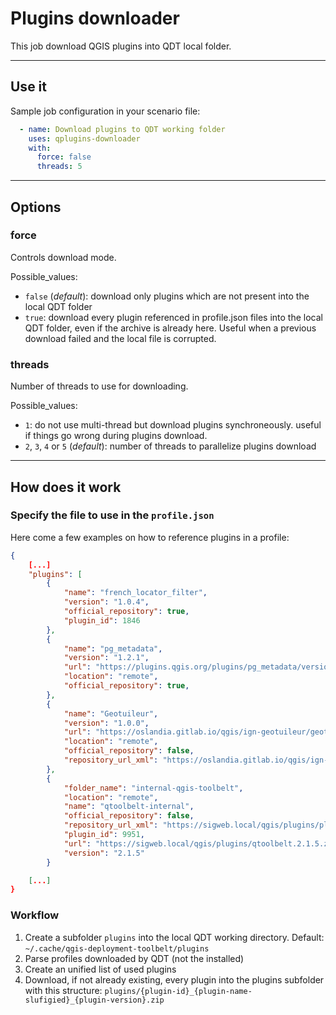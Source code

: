 # Plugins downloader

This job download QGIS plugins into QDT local folder.

----

## Use it

Sample job configuration in your scenario file:

```yaml
  - name: Download plugins to QDT working folder
    uses: qplugins-downloader
    with:
      force: false
      threads: 5
```

----

## Options

### force

Controls download mode.

Possible_values:

- `false` (_default_): download only plugins which are not present into the local QDT folder
- `true`: download every plugin referenced in profile.json files into the local QDT folder, even if the archive is already here. Useful when a previous download failed and the local file is corrupted.

### threads

Number of threads to use for downloading.

Possible_values:

- `1`: do not use multi-thread but download plugins synchroneously. useful if things go wrong during plugins download.
- `2`, `3`, `4` or `5` (_default_): number of threads to parallelize plugins download

----

## How does it work

### Specify the file to use in the `profile.json`

Here come a few examples on how to reference plugins in a profile:

```json
{
    [...]
    "plugins": [
        {
            "name": "french_locator_filter",
            "version": "1.0.4",
            "official_repository": true,
            "plugin_id": 1846
        },
        {
            "name": "pg_metadata",
            "version": "1.2.1",
            "url": "https://plugins.qgis.org/plugins/pg_metadata/version/1.2.1/download/",
            "location": "remote",
            "official_repository": true,
        },
        {
            "name": "Geotuileur",
            "version": "1.0.0",
            "url": "https://oslandia.gitlab.io/qgis/ign-geotuileur/geotuileur.1.0.0.zip",
            "location": "remote",
            "official_repository": false,
            "repository_url_xml": "https://oslandia.gitlab.io/qgis/ign-geotuileur/plugins.xml"
        },
        {
            "folder_name": "internal-qgis-toolbelt",
            "location": "remote",
            "name": "qtoolbelt-internal",
            "official_repository": false,
            "repository_url_xml": "https://sigweb.local/qgis/plugins/plugins.xml",
            "plugin_id": 9951,
            "url": "https://sigweb.local/qgis/plugins/qtoolbelt.2.1.5.zip",
            "version": "2.1.5"
        }

    [...]
}
```

### Workflow

1. Create a subfolder `plugins` into the local QDT working directory. Default: `~/.cache/qgis-deployment-toolbelt/plugins`
1. Parse profiles downloaded by QDT (not the installed)
1. Create an unified list of used plugins
1. Download, if not already existing, every plugin into the plugins subfolder with this structure: `plugins/{plugin-id}_{plugin-name-slufigied}_{plugin-version}.zip`
